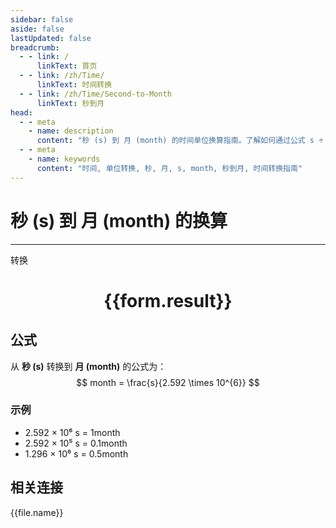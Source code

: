 ```yaml
---
sidebar: false
aside: false
lastUpdated: false
breadcrumb:
  - - link: /
      linkText: 首页
  - - link: /zh/Time/
      linkText: 时间转换
  - - link: /zh/Time/Second-to-Month
      linkText: 秒到月
head:
  - - meta
    - name: description
      content: "秒 (s) 到 月 (month) 的时间单位换算指南。了解如何通过公式 s ÷ 2,678,400 转换为月。"
  - - meta
    - name: keywords
      content: "时间, 单位转换, 秒, 月, s, month, 秒到月, 时间转换指南"
---
```

# 秒 (s) 到 月 (month) 的换算

---
<script setup>
import { onMounted, reactive, inject, ref } from 'vue'
import { NButton,NForm ,NFormItem,NInput,NInputNumber,NSelect,NCard,useMessage,NGrid ,NGi  } from 'naive-ui'
import { defineClientComponent } from 'vitepress'
import { Time } from '../../files';

const convert = inject('convert')

const form = reactive({
  number: null,
  result: '',
})

const convertHandler = () => {
  if (form.number !== null && !isNaN(form.number)) {
    const convertedValue = parseFloat(form.number) / 2592000
    form.result = `${form.number}s = ${convertedValue.toFixed(6)}month`
  } else {
    form.result = '请输入有效的数值。'
  }
}
</script>

<n-form size="large" :model="form">
  <n-form-item label="秒 (s)">
    <n-input-number v-model:value="form.number" placeholder="输入秒" style="width: 100%" />
  </n-form-item>
  <n-form-item>
    <n-button type="primary" @click="convertHandler" block>转换</n-button>
  </n-form-item>
</n-form>

<n-card  embedded :bordered="false" hoverable>
  <div  style="text-align:center">
    <h1>{{form.result}}</h1>
  </div>
</n-card>

## 公式

从 **秒 (s)** 转换到 **月 (month)** 的公式为：
$$ month = \frac{s}{2.592 \times 10^{6}} $$

### 示例
- 2.592 × 10⁶ s = 1month
- 2.592 × 10⁵ s = 0.1month
- 1.296 × 10⁶ s = 0.5month
## 相关连接
<n-grid x-gap="12" :cols="4">
  <n-gi v-for="(file, index) in Time" :key="index">
    <n-button
      text
      tag="a"
      :href="file.path"
      type="primary"
    >
      {{file.name}}
    </n-button>
  </n-gi>
</n-grid>